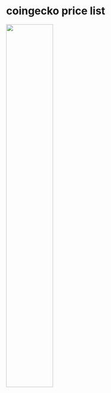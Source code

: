 # coingecko price list

<img src=https://user-images.githubusercontent.com/45709308/156387543-2821ece3-2782-4d17-aafd-40a7fd7fa52f.png width=50% height=50%>
